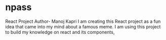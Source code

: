 # npass
React Project
Author- Manoj Kapri
I am creating this React project as a fun idea that came into my mind about a famous meme.
I am using this project to build my knowledge on react and its components,
